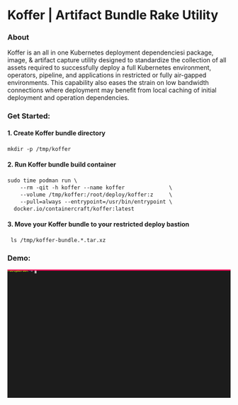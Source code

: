 # Koffer | Artifact Bundle Rake Utility
### About
Koffer is an all in one Kubernetes deployment dependenciesi package, image, & artifact 
capture utility designed to standardize the collection of all assets required to
successfully deploy a full Kubernetes environment, operators, pipeline, and 
applications in restricted or fully air-gapped environments. This capability
also eases the strain on low bandwidth connections where deployment may benefit
from local caching of initial deployment and operation dependencies.

### Get Started:
#### 1. Create Koffer bundle directory
```
mkdir -p /tmp/koffer
```
#### 2. Run Koffer bundle build container
```
sudo time podman run \
    --rm -qit -h koffer --name koffer              \
    --volume /tmp/koffer:/root/deploy/koffer:z     \
    --pull=always --entrypoint=/usr/bin/entrypoint \
  docker.io/containercraft/koffer:latest
```
#### 3. Move your Koffer bundle to your restricted deploy bastion
```
 ls /tmp/koffer-bundle.*.tar.xz
```
### Demo:
![bundle](./web/bundle.svg)
